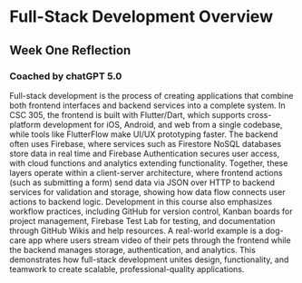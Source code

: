 # Full-Stack Development Overview
## Week One Reflection
###  Coached by chatGPT 5.0
Full-stack development is the process of creating applications that combine both frontend interfaces and backend services into a complete system.
In CSC 305, the frontend is built with Flutter/Dart, which supports cross-platform development for iOS, Android, and web from a single codebase, while tools like FlutterFlow make UI/UX prototyping faster.
The backend often uses Firebase, where services such as Firestore NoSQL databases store data in real time and Firebase Authentication secures user access, with cloud functions and analytics extending functionality.
Together, these layers operate within a client-server architecture, where frontend actions (such as submitting a form) send data via JSON over HTTP to backend services for validation and storage, showing how data flow connects user actions to backend logic.
Development in this course also emphasizes workflow practices, including GitHub for version control, Kanban boards for project management, Firebase Test Lab for testing, and documentation through GitHub Wikis and help resources.
A real-world example is a dog-care app where users stream video of their pets through the frontend while the backend manages storage, authentication, and analytics.
This demonstrates how full-stack development unites design, functionality, and teamwork to create scalable, professional-quality applications.
